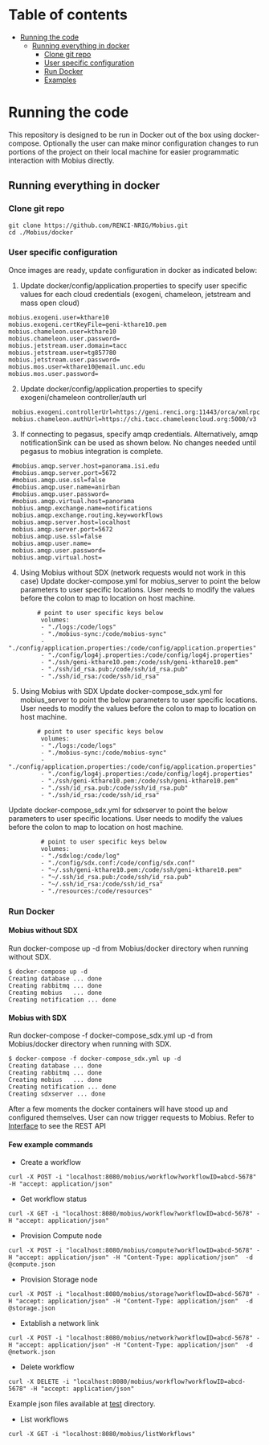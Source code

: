 # Table of contents

 - [Running the code](#run1)
   - [Running everything in docker](#run2)
     - [Clone git repo](#clone)
     - [User specific configuration](#config)
     - [Run Docker](#docker)
     - [Examples](#examples)
 
# <a name="run1"></a>Running the code
This repository is designed to be run in Docker out of the box using docker-compose. Optionally the user can make minor configuration changes to run portions of the project on their local machine for easier programmatic interaction with Mobius directly.

## <a name="run2"></a>Running everything in docker
### <a name="clone"></a>Clone git repo
```
git clone https://github.com/RENCI-NRIG/Mobius.git
cd ./Mobius/docker
```
### <a name="config"></a>User specific configuration
Once images are ready, update configuration in docker as indicated below:
1. Update docker/config/application.properties to specify user specific values for each cloud credentials (exogeni, chameleon, jetstream and mass open cloud) 
```
mobius.exogeni.user=kthare10
mobius.exogeni.certKeyFile=geni-kthare10.pem
mobius.chameleon.user=kthare10
mobius.chameleon.user.password=
mobius.jetstream.user.domain=tacc
mobius.jetstream.user=tg857780
mobius.jetstream.user.password=
mobius.mos.user=kthare10@email.unc.edu
mobius.mos.user.password=
```
 2. Update docker/config/application.properties to specify exogeni/chameleon controller/auth url
```
 mobius.exogeni.controllerUrl=https://geni.renci.org:11443/orca/xmlrpc
 mobius.chameleon.authUrl=https://chi.tacc.chameleoncloud.org:5000/v3
```
3. If connecting to pegasus, specify amqp credentials. Alternatively, amqp notificationSink can be used as shown below. 
No changes needed until pegasus to mobius integration is complete.
```
 #mobius.amqp.server.host=panorama.isi.edu
 #mobius.amqp.server.port=5672
 #mobius.amqp.use.ssl=false
 #mobius.amqp.user.name=anirban
 #mobius.amqp.user.password=
 #mobius.amqp.virtual.host=panorama
 mobius.amqp.exchange.name=notifications
 mobius.amqp.exchange.routing.key=workflows
 mobius.amqp.server.host=localhost
 mobius.amqp.server.port=5672
 mobius.amqp.use.ssl=false
 mobius.amqp.user.name=
 mobius.amqp.user.password=
 mobius.amqp.virtual.host=
```
4. Using Mobius without SDX (network requests would not work in this case)
Update docker-compose.yml for mobius_server to point the below parameters to user specific locations. User needs to modify the values before the colon to map to location on host machine.
```
        # point to user specific keys below
         volumes:
         - "./logs:/code/logs"
         - "./mobius-sync:/code/mobius-sync"
         - "./config/application.properties:/code/config/application.properties"
         - "./config/log4j.properties:/code/config/log4j.properties"
         - "./ssh/geni-kthare10.pem:/code/ssh/geni-kthare10.pem"
         - "./ssh/id_rsa.pub:/code/ssh/id_rsa.pub"
         - "./ssh/id_rsa:/code/ssh/id_rsa"
```

5. Using Mobius with SDX 
Update docker-compose_sdx.yml for mobius_server to point the below parameters to user specific locations. User needs to modify the values before the colon to map to location on host machine.
```
        # point to user specific keys below
         volumes:
         - "./logs:/code/logs"
         - "./mobius-sync:/code/mobius-sync"
         - "./config/application.properties:/code/config/application.properties"
         - "./config/log4j.properties:/code/config/log4j.properties"
         - "./ssh/geni-kthare10.pem:/code/ssh/geni-kthare10.pem"
         - "./ssh/id_rsa.pub:/code/ssh/id_rsa.pub"
         - "./ssh/id_rsa:/code/ssh/id_rsa"
```
Update docker-compose_sdx.yml for sdxserver to point the below parameters to user specific locations. User needs to modify the values before the colon to map to location on host machine.
```
         # point to user specific keys below
         volumes:
         - "./sdxlog:/code/log"
         - "./config/sdx.conf:/code/config/sdx.conf"
         - "~/.ssh/geni-kthare10.pem:/code/ssh/geni-kthare10.pem"
         - "~/.ssh/id_rsa.pub:/code/ssh/id_rsa.pub"
         - "~/.ssh/id_rsa:/code/ssh/id_rsa"
         - "./resources:/code/resources"
```

### <a name="run3"></a>Run Docker
#### Mobius without SDX
Run docker-compose up -d from Mobius/docker directory when running without SDX.

```
$ docker-compose up -d
Creating database ... done
Creating rabbitmq ... done
Creating mobius   ... done
Creating notification ... done
```
#### Mobius with SDX
Run docker-compose -f docker-compose_sdx.yml up -d from Mobius/docker directory when running with SDX.
```
$ docker-compose -f docker-compose_sdx.yml up -d
Creating database ... done
Creating rabbitmq ... done
Creating mobius   ... done
Creating notification ... done
Creating sdxserver ... done
```
After a few moments the docker containers will have stood up and configured themselves. User can now trigger requests to Mobius. Refer to [Interface](../mobius/Interface.md) to see the REST API

#### <a name="example"></a>Few example commands
- Create a workflow
```
curl -X POST -i "localhost:8080/mobius/workflow?workflowID=abcd-5678" -H "accept: application/json"
```
- Get workflow status
```
curl -X GET -i "localhost:8080/mobius/workflow?workflowID=abcd-5678" -H "accept: application/json"
```
- Provision Compute node
```
curl -X POST -i "localhost:8080/mobius/compute?workflowID=abcd-5678" -H "accept: application/json" -H "Content-Type: application/json"  -d @compute.json
```
- Provision Storage node
```
curl -X POST -i "localhost:8080/mobius/storage?workflowID=abcd-5678" -H "accept: application/json" -H "Content-Type: application/json"  -d @storage.json
```
- Extablish a network link
```
curl -X POST -i "localhost:8080/mobius/network?workflowID=abcd-5678" -H "accept: application/json" -H "Content-Type: application/json"  -d @network.json
```
- Delete workflow
```
curl -X DELETE -i "localhost:8080/mobius/workflow?workflowID=abcd-5678" -H "accept: application/json"
```

Example json files available at [test](https://github.com/RENCI-NRIG/Mobius/tree/master/mobius/test) directory.
- List workflows
```
curl -X GET -i "localhost:8080/mobius/listWorkflows"
```

